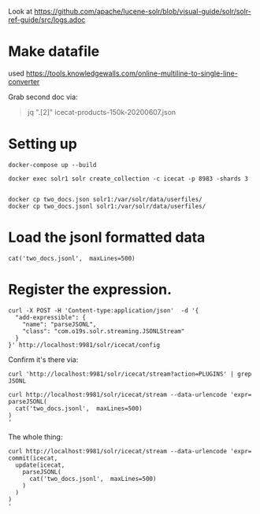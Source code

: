 Look at https://github.com/apache/lucene-solr/blob/visual-guide/solr/solr-ref-guide/src/logs.adoc


# Make datafile
used https://tools.knowledgewalls.com/online-multiline-to-single-line-converter

Grab second doc via:
> jq ".[2]" icecat-products-150k-20200607.json

# Setting up

```
docker-compose up --build

docker exec solr1 solr create_collection -c icecat -p 8983 -shards 3


docker cp two_docs.json solr1:/var/solr/data/userfiles/
docker cp two_docs.jsonl solr1:/var/solr/data/userfiles/
```

# Load the jsonl formatted data

```
cat('two_docs.jsonl',  maxLines=500)
```

# Register the expression.

```
curl -X POST -H 'Content-type:application/json'  -d '{
  "add-expressible": {
    "name": "parseJSONL",
    "class": "com.o19s.solr.streaming.JSONLStream"
  }
}' http://localhost:9981/solr/icecat/config
```

Confirm it's there via:

```
curl 'http://localhost:9981/solr/icecat/stream?action=PLUGINS' | grep JSONL
```

```
curl http://localhost:9981/solr/icecat/stream --data-urlencode 'expr=
parseJSONL(
  cat('two_docs.jsonl',  maxLines=500)
)
'
```

The whole thing:

```
curl http://localhost:9981/solr/icecat/stream --data-urlencode 'expr=
commit(icecat,
  update(icecat,
    parseJSONL(
      cat('two_docs.jsonl',  maxLines=500)
    )
  )
)
'
```

